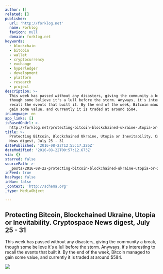 ```yaml
---
author: []
related: []
publisher:
  url: 'http://forklog.net'
  name: Forklog
  favicon: null
  domain: forklog.net
keywords:
  - blockchain
  - bitcoin
  - wallet
  - cryptocurrency
  - exchange
  - hyperledger
  - development
  - platform
  - research
  - project
description: >-
  This week has passed without any disasters, giving the community a break,
  though some believe it's a lull before the storm. Anyways, it's interesting to
  recall the events that built it. By the end of the week, Bitcoin managed to
  gain some value, and currently it is traded at around $584.
inLanguage: en
app_links: []
isBasedOnUrl: >-
  http://forklog.net/protecting-bitcoin-blockchained-ukraine-utopia-or-inevitability-cryptospace-news-digest-july-25-31/
title: >-
  Protecting Bitcoin, Blockchained Ukraine, Utopia or Inevitability. Cryptospace
  News digest, July 25 - 31
datePublished: '2016-08-22T12:55:17.226Z'
dateModified: '2016-08-22T00:57:12.673Z'
via: {}
starred: false
sourcePath: >-
  _posts/2016-08-22-protecting-bitcoin-blockchained-ukraine-utopia-or-inevitab.md
inFeed: true
hasPage: false
inNav: false
_context: 'http://schema.org'
_type: MediaObject

---
```

<article style=""><h1>Protecting Bitcoin, Blockchained Ukraine, Utopia or Inevitability. Cryptospace News digest, July 25 - 31</h1><p>This week has passed without any disasters, giving the community a break, though some believe it's a lull before the storm. Anyways, it's interesting to recall the events that built it. By the end of the week, Bitcoin managed to gain some value, and currently it is traded at around $584.</p><img src="http://forklog.com/wp-content/uploads/screenshot-bitcointicker.co-2016-08-21-15-24-30.png" /></article>